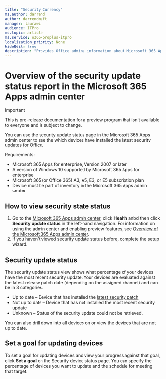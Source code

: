 ```yaml
---
title: "Security Currency"
ms.author: darrend
author: darrendmsft
manager: laurawi
audience: ITPro
ms.topic: article
ms.service: o365-proplus-itpro
localization_priority: None
hideEdit: true
description: "Provides Office admins information about Microsoft 365 Apps security currency within their environment"
---
```


# Overview of the security update status report in the Microsoft 365 Apps admin center

> [!IMPORTANT]
> This is pre-release documentation for a preview program that isn’t available to everyone and is subject to change.

You can use the security update status page in the Microsoft 365 Apps admin center to see the which devices have installed the latest security updates for Office.

Requirements:
- Microsoft 365 Apps for enterprise, Version 2007 or later
- A version of Windows 10 supported by Microsoft 365 Apps for enterprise
- Microsoft 365 (or Office 365) A3, A5, E3, or E5 subscription plan
- Device must be part of inventory in the Microsoft 365 Apps admin center

## How to view security state status

1. Go to the [Microsoft 365 Apps admin center](https://config.office.com), click **Health** anbd then click **Security update status** in the left-hand navigation. For information on using the admin center and enabling preview features, see [Overview of the Microsoft 365 Apps admin center](overview.md).
2. If you haven't viewed security update status before, complete the setup wizard.

## Security update status

The security update status view shows what percentage of your devices have the most recent security update. Your devices are evaluated against the latest release patch date (depending on the assigned channel) and can be in 3 categories.

- Up to date – Device that has installed the [latest security patch](https://docs.microsoft.com/officeupdates/microsoft365-apps-security-updates)
- Not up to date – Device that has not installed the most recent security update
- Unknown – Status of the security update could not be retrieved.

You can also drill down into all devices on or view the devices that are not up to date.

## Set a goal for updating devices

To set a goal for updating devices and view your progress against that goal, click **Set a goal** on the Security device status page. You can specify the percentage of devices you want  to update and the schedule for meeting that target.
